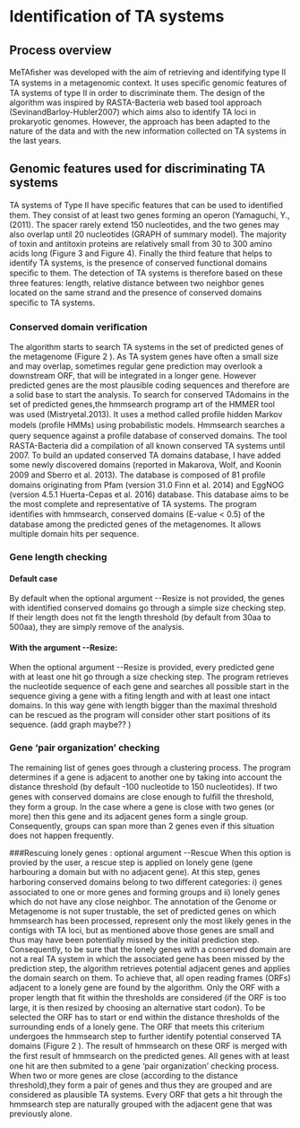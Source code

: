 # Identiﬁcation of TA systems
## Process overview
 MeTAﬁsher was developed with the aim of retrieving and identifying type II TA systems in a metagenomic context. It uses speciﬁc genomic features of TA systems of type II in order to discriminate them. The design of the algorithm was inspired by RASTA-Bacteria web based tool approach (SevinandBarloy-Hubler2007) which aims also to identify TA loci in prokaryotic genomes. However, the approach has been adapted to the nature of the data and with the new information collected on TA systems in the last years.  

## Genomic features used for discriminating TA systems
TA systems of Type II have speciﬁc features that can be used to identiﬁed them. They consist of at least two genes forming an operon (Yamaguchi, Y., (2011). The spacer rarely extend 150 nucleotides, and the two genes may also overlap until 20 nucleotides (GRAPH of summary model). The majority of toxin and antitoxin proteins are relatively small from 30 to 300 amino acids long (Figure 3 and Figure 4). Finally the third feature that helps to identify TA systems, is the presence of conserved functional domains speciﬁc to them. The detection of TA systems is therefore based on these three features: length, relative distance between two neighbor genes located on the same strand and the presence of conserved domains speciﬁc to TA systems.

### Conserved domain veriﬁcation
The algorithm starts to search TA systems in the set of predicted genes of the metagenome (Figure 2 ). As TA system genes have often a small size and may overlap, sometimes regular gene prediction may overlook a downstream ORF, that will be integrated in a longer gene. However predicted genes are the most plausible coding sequences and therefore are a solid base to start the analysis. To search for conserved TAdomains in the set of predicted genes,the hmmsearch programp art of the HMMER tool was used (Mistryetal.2013). It uses a method called proﬁle hidden Markov models (proﬁle HMMs) using probabilistic models. Hmmsearch searches a query sequence against a proﬁle database of conserved domains. The tool RASTA-Bacteria did a compilation of all known conserved TA systems until 2007. To build an updated conserved TA domains database, I have added some newly discovered domains (reported in Makarova, Wolf, and Koonin 2009 and Sberro et al. 2013). The database is composed of 81 proﬁle domains originating from Pfam (version 31.0 Finn et al. 2014) and EggNOG (version 4.5.1 Huerta-Cepas et al. 2016) database. This database aims to be the most complete and representative of TA systems. The program identiﬁes with hmmsearch, conserved domains (E-value < 0.5) of the database among the predicted genes of the metagenomes. It allows multiple domain hits per sequence.
### Gene length checking
#### Default case
By default when the optional argument --Resize is not provided, the genes with identified conserved domains go through a simple size checking step. If their length does not fit the length threshold (by default from 30aa to 500aa), they are simply remove of the analysis.
#### With the argument --Resize:
When the optional argument --Resize is provided, every predicted gene with at least one hit go through a size checking step. The program retrieves the nucleotide sequence of each gene and searches all possible start in the sequence giving a gene with a fiting length and with at least one intact domains. In this way gene with length bigger than the maximal threshold can be rescued as the program will consider other start positions of its sequence. (add graph maybe?? )

<!-- When a gene does not ﬁt the length thresholds, the program tries to resize it. It ﬁnds all possible start codons in the sequence and chooses the ﬁrst one that makes the sequence length ﬁt the threshold. Then the hits of the resized gene are analyzed to check the integrity of the conserved domains. If a hit has lost more than 5% of its length due to the new start chosen, this hit is discarded, and if all the hits of a gene are discarded then the gene is not considered for the rest of the analyses. -->
### Gene ‘pair organization’ checking
The remaining list of genes goes through a clustering process. The program determines if a gene is adjacent to another one by taking into account the distance threshold (by default -100 nucleotide to 150 nucleotides). If two genes with conserved domains are close enough to fulﬁll the threshold, they form a group. In the case where a gene is close with two genes (or more) then this gene and its adjacent genes form a single group. Consequently, groups can span more than 2 genes even if this situation does not happen frequently.

###Rescuing lonely genes : optional argument --Rescue
When this option is provied by the user, a rescue step is applied on lonely gene (gene harbouring a domain but with no adjacent gene).
At this step, genes harboring conserved domains belong to two diﬀerent categories: i) genes associated to one or more genes and forming groups and ii) lonely genes which do not have any close neighbor. The annotation of the Genome or Metagenome is not super trustable, the set of predicted genes on which hmmsearch has been processed, represent only the most likely genes in the contigs with TA loci, but as mentioned above those genes are small and thus may have been potentially missed by the initial prediction step. Consequently, to be sure that the lonely genes with a conserved domain are not a real TA system in which the associated gene has been missed by the prediction step, the algorithm retrieves potential adjacent genes and applies the domain search on them. To achieve that, all open reading frames (ORFs) adjacent to a lonely gene are found by the algorithm. Only the ORF with a proper length that ﬁt within the thresholds are considered (if the ORF is too large, it is then resized by choosing an alternative start codon). To be selected the ORF has to start or end within the distance thresholds of the surrounding ends of a lonely gene. The ORF that meets this criterium undergoes the hmmsearch step to further identify potential conserved TA domains (Figure 2 ). The result of hmmsearch on these ORF is merged with the ﬁrst result of hmmsearch on the predicted genes. All genes with at least one hit are then submited to a gene ‘pair organization’ checking process. When two or more genes are close (according to the distance threshold),they form a pair of genes and thus they are grouped and are considered as plausible TA systems. Every ORF that gets a hit through the hmmsearch step are naturally grouped with the adjacent gene that was previously alone.
